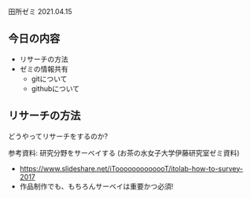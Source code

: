 田所ゼミ 2021.04.15

## 今日の内容

- リサーチの方法
- ゼミの情報共有
  - gitについて
  - githubについて

## リサーチの方法

どうやってリサーチをするのか?

参考資料: 研究分野をサーベイする (お茶の水女子大学伊藤研究室ゼミ資料)

- https://www.slideshare.net/iTooooooooooooT/itolab-how-to-survey-2017
- 作品制作でも、もちろんサーベイは重要かつ必須!